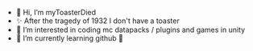 - 👋 Hi, I’m myToasterDied
- ✨ After the tragedy of 1932 I don't have a toaster
- 👀 I’m interested in coding mc datapacks / plugins and games in unity
- 🌱 I’m currently learning github 🤣
